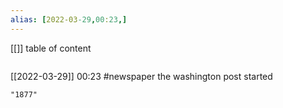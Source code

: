 ```yaml
---
alias: [2022-03-29,00:23,]
---
```

[[]]
table of content
```toc
```

[[2022-03-29]] 00:23
#newspaper the washington post started
```query
"1877"
```